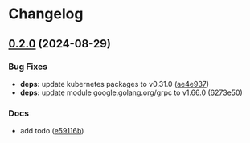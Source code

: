 # Changelog

## [0.2.0](https://github.com/botchk/k8sgpt-glasskube-analyzer/compare/v0.1.0...v0.2.0) (2024-08-29)


### Bug Fixes

* **deps:** update kubernetes packages to v0.31.0 ([ae4e937](https://github.com/botchk/k8sgpt-glasskube-analyzer/commit/ae4e937daed54efa4278214a660fe5766c7289ff))
* **deps:** update module google.golang.org/grpc to v1.66.0 ([6273e50](https://github.com/botchk/k8sgpt-glasskube-analyzer/commit/6273e5091af5ab5f9ccff8747a75563eb638873a))


### Docs

* add todo ([e59116b](https://github.com/botchk/k8sgpt-glasskube-analyzer/commit/e59116b2d98f1eb1b3bd66d811741eaa69032ea4))
